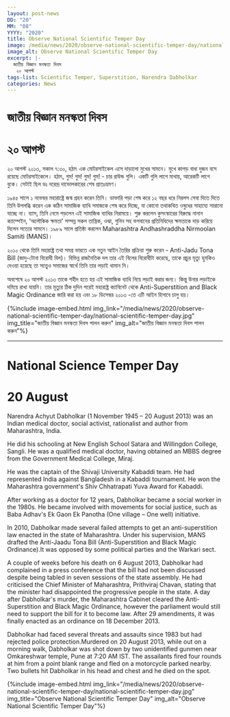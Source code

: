 ```yaml
---
layout: post-news
DD: "20"
MM: "08"
YYYY: "2020"
title: Observe National Scientific Temper Day
image: /media/news/2020/observe-national-scientific-temper-day/national-scientific-temper-day-bengali.jpg
image_alt: Observe National Scientific Temper Day
excerpt: |-
  জাতীয় বিজ্ঞান মনস্কতা দিবস
   ২০ আগস্ট
tags-list: Scientific Temper, Superstition, Narendra Dabholkar
categories: News
---
```

# জাতীয় বিজ্ঞান মনস্কতা দিবস

# ২০ আগস্ট

২০ আগস্ট ২০১৩, সকাল ৭:৩০, হঠাৎ এক মোটরসাইকেল এসে দাড়ালো মুখের সামনে।  মুখে কাপড় বাধা দুজন বসে রয়েছে মোটরসাইকেলে। হঠাৎ, গুম! গুম! গুম! গুম! -  চার রাউন্ড গুলি। একটি গুলি লাগে মাথায়, আরেকটি লাগে বুকে। সেটাই ছিল ডঃ  নরেন্দ্র দাভোলকারের শেষ প্রাতঃভ্রমণ।

১৯৪৫ সালে ১ নভেম্বর  মহারাষ্ট্রে জন্ম গ্রহন করেন তিনি। ডাক্তারি পড়া শেষ করে ১২ বছর ধরে নিরলস  সেবা দিতে দিতে তিনি উপলব্ধি করেন এক কঠিন সামাজিক ব্যাধি সমাজকে শেষ করে  দিচ্ছে, যা কোনো তথাকথিত ওষুধের সাহায্যে সারানো যাচ্ছে না। ব্যাস, তিনি  নেমে পড়লেন এই সামাজিক ব্যাধির নিরাময়ে। শুরু করলেন কুসংস্কারের বিরুদ্ধে  নানান ক্যাম্পেইন, 'অলৌকিক ক্ষমতা' সম্পন্ন সকল তান্ত্রিক, ওঝা, গুনিন সহ  ভগবানের প্রতিনিধিদের ক্ষমতাকে দাড় করিয়ে দিলেন সত্যের সামনে। ১৯৮৯ সালে  প্রতিষ্ঠা করলেন Maharashtra Andhashraddha Nirmoolan Samiti (MANS)।

২০১০ থেকে তিনি মহারাষ্ট্র তথা সমগ্র ভারতে এক নতুন আইন তৈরির প্রক্রিয়া  শুরু করেন - Anti-Jadu Tona Bill (জাদু-টোনা বিরোধী বিল)। বিভিন্ন রাজনৈতিক  দল তার এই বিলের বিরোধীটা করেছে, তাকে প্রচুর মৃত্যু হুমকিও দেওয়া হয়েছে  তা সত্ত্বেও সমাজের স্বার্থে তিনি তার লড়াই থামান নি।

অবশেষে ২০  আগস্ট ২০১৩ তাকে শহীদ হতে হয় এই সামাজিক ব্যাধি নিয়ে লড়াই করার জন্য।  কিন্তু উনার লড়াইকে দমিয়ে রাখা যায়নি। তার মৃত্যুর ঠিক দুদিন পরেই  মহারাষ্ট্র ক্যাবিনেট থেকে Anti-Superstition and Black Magic Ordinance  জারি করা হয় এবং ১৮ ডিসেম্বর ২০১৩ -তে এটি আইন হিসাবে চালু হয়।

{%include image-embed.html img_link="/media/news/2020/observe-national-scientific-temper-day/national-scientific-temper-day.jpg" img_title="জাতীয় বিজ্ঞান মনস্কতা দিবস পালন করুন" img_alt="জাতীয় বিজ্ঞান মনস্কতা দিবস পালন করুন"%}

- - -

# National Science Temper Day

# 20 August

 Narendra Achyut Dabholkar (1 November 1945 – 20 August 2013) was an  Indian medical doctor, social activist, rationalist and author from  Maharashtra, India.

 He did his schooling at New English School  Satara and Willingdon College, Sangli. He was a qualified medical  doctor, having obtained an MBBS degree from the Government Medical  College, Miraj.

He was the captain of the Shivaji University  Kabaddi team. He had represented India against Bangladesh in a Kabaddi  tournament. He won the Maharashtra government's Shiv Chhatrapati Yuva  Award for Kabaddi.

After working as a doctor for 12 years,  Dabholkar became a social worker in the 1980s. He became involved with  movements for social justice, such as Baba Adhav's Ek Gaon Ek Panotha  (One village – One well) initiative.

In 2010, Dabholkar made  several failed attempts to get an anti-superstition law enacted in the  state of Maharashtra. Under his supervision, MANS drafted the Anti-Jaadu  Tona Bill (Anti-Superstition and Black Magic Ordinance).It was opposed  by some political parties and the Warkari sect.

A couple of weeks  before his death on 6 August 2013, Dabholkar had complained in a press  conference that the bill had not been discussed despite being tabled in  seven sessions of the state assembly. He had criticised the Chief  Minister of Maharashtra, Prithviraj Chavan, stating that the minister  had disappointed the progressive people in the state. A day after  Dabholkar's murder, the Maharashtra Cabinet cleared the  Anti-Superstition and Black Magic Ordinance, however the parliament  would still need to support the bill for it to become law. After 29  amendments, it was finally enacted as an ordinance on 18 December 2013.

Dabholkar had faced several threats and assaults since 1983 but had  rejected police protection.Murdered on 20 August 2013, while out on a  morning walk, Dabholkar was shot down by two unidentified gunmen near  Omkareshwar temple, Pune at 7:20 AM IST. The assailants fired four  rounds at him from a point blank range and fled on a motorcycle parked  nearby. Two bullets hit Dabholkar in his head and chest and he died on  the spot.

{%include image-embed.html img_link="/media/news/2020/observe-national-scientific-temper-day/national-scientific-temper-day.jpg" img_title="Observe National Scientific Temper Day" img_alt="Observe National Scientific Temper Day"%}